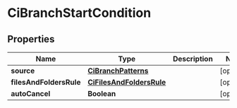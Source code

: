 

# CiBranchStartCondition


## Properties

| Name | Type | Description | Notes |
|------------ | ------------- | ------------- | -------------|
|**source** | [**CiBranchPatterns**](CiBranchPatterns.md) |  |  [optional] |
|**filesAndFoldersRule** | [**CiFilesAndFoldersRule**](CiFilesAndFoldersRule.md) |  |  [optional] |
|**autoCancel** | **Boolean** |  |  [optional] |



